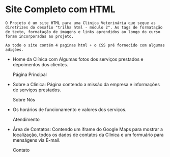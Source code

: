# Site Completo com HTML

    O Projeto é um site HTML para uma Clinica Veterinária que seque as diretrizes do desafio "trilha html - módulo 2". As tags de formatação de texto, formatação de imagens e links aprendidos ao longo do curso foram incorporadas ao projeto.

    Ao todo o site contém 4 paginas html + o CSS pré fornecido com algumas adições.

+ Home da Clínica com Algumas fotos dos serviços prestados e depoimentos dos clientes.

    Página Principal

+ Sobre a Clínica: Página contendo a missão da empresa e informações de serviços prestados.

    Sobre Nós

+ Os horários de funcionamento e valores dos serviços.

    Atendimento

+ Área de Contatos: Contendo um iframe do Google Maps para mostrar a localização, todos os dados de contatos da Clínica e um formuário para menságens via E-mail.

    Contato
